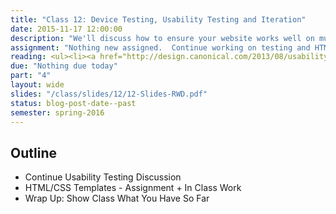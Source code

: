 ```yaml
---
title: "Class 12: Device Testing, Usability Testing and Iteration"
date: 2015-11-17 12:00:00
description: "We'll discuss how to ensure your website works well on multiple devices and browsers using the IdeaBase testing lab in class.  We'll also talk about accessibility and why it's important.  Finally, we'll also discuss how to develop usability and accessibility testing tasks and how to iterate on your design."
assignment: "Nothing new assigned.  Continue working on testing and HTML templates"
reading: <ul><li><a href="http://design.canonical.com/2013/08/usability-testing-how-do-we-design-effective-tasks">Usability testing - how do we design effective tasks by Tingting Zhao</a></li><li><a href="http://alistapart.com/article/reframing-accessibility-for-the-web">Reframing Accessibility for the Web by Anne Gibson</a></li><li><a href="http://bradfrost.com/blog/mobile/test-on-real-mobile-devices-without-breaking-the-bank/">Test on Real Mobile Devices Without Breaking the Bank by Brad Frost</a></li><li><a href="http://danielmall.com/articles/how-to-make-a-performance-budget/">How To Make a Performance Budget by Dan Mall</a></li><li><a href="http://deep.design/the-hamburger-menu/?utm_source=CSS-Weekly&utm_campaign=Issue-176&utm_medium=email">For Reference - The Hamburger Menu Doesn't Work</a></li><li><a href="http://a11yproject.com/checklist.html">For Reference - Web Accessibility Checklist</a></li></ul>
due: "Nothing due today"
part: "4"
layout: wide
slides: "/class/slides/12/12-Slides-RWD.pdf"
status: blog-post-date--past
semester: spring-2016
---
```


## Outline

* Continue Usability Testing Discussion
* HTML/CSS Templates - Assignment + In Class Work
* Wrap Up: Show Class What You Have So Far